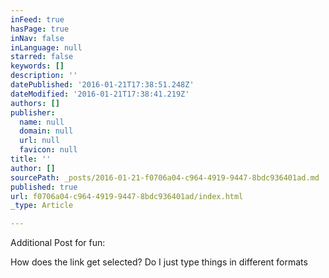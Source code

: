 ```yaml
---
inFeed: true
hasPage: true
inNav: false
inLanguage: null
starred: false
keywords: []
description: ''
datePublished: '2016-01-21T17:38:51.248Z'
dateModified: '2016-01-21T17:38:41.219Z'
authors: []
publisher:
  name: null
  domain: null
  url: null
  favicon: null
title: ''
author: []
sourcePath: _posts/2016-01-21-f0706a04-c964-4919-9447-8bdc936401ad.md
published: true
url: f0706a04-c964-4919-9447-8bdc936401ad/index.html
_type: Article

---
```

Additional Post for fun:

How does the link get selected? Do I just type things in different formats